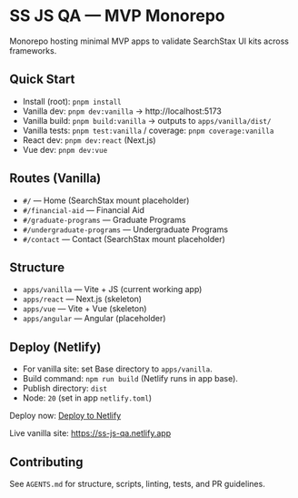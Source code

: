 # SS JS QA — MVP Monorepo

Monorepo hosting minimal MVP apps to validate SearchStax UI kits across frameworks.

## Quick Start
- Install (root): `pnpm install`
- Vanilla dev: `pnpm dev:vanilla` → http://localhost:5173
- Vanilla build: `pnpm build:vanilla` → outputs to `apps/vanilla/dist/`
- Vanilla tests: `pnpm test:vanilla` / coverage: `pnpm coverage:vanilla`
- React dev: `pnpm dev:react` (Next.js)
- Vue dev: `pnpm dev:vue`

## Routes (Vanilla)
- `#/` — Home (SearchStax mount placeholder)
- `#/financial-aid` — Financial Aid
- `#/graduate-programs` — Graduate Programs
- `#/undergraduate-programs` — Undergraduate Programs
- `#/contact` — Contact (SearchStax mount placeholder)

## Structure
- `apps/vanilla` — Vite + JS (current working app)
- `apps/react` — Next.js (skeleton)
- `apps/vue` — Vite + Vue (skeleton)
- `apps/angular` — Angular (placeholder)

## Deploy (Netlify)
- For vanilla site: set Base directory to `apps/vanilla`.
- Build command: `npm run build` (Netlify runs in app base).
- Publish directory: `dist`
- Node: `20` (set in app `netlify.toml`)

Deploy now: [Deploy to Netlify](https://app.netlify.com/start/deploy?repository=https%3A%2F%2Fgithub.com%2Fwallacematthew%2Fss-js-qa)

Live vanilla site: https://ss-js-qa.netlify.app

## Contributing
See `AGENTS.md` for structure, scripts, linting, tests, and PR guidelines.
